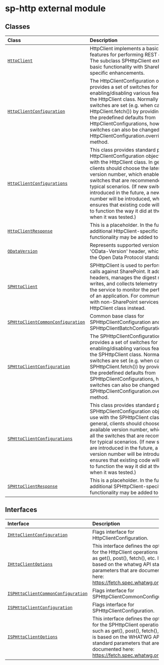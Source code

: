 # sp-http external module



## Classes

| Class	   |  Description |
|:-------------|:---------------|
| [`HttpClient`](./sp-http/httpclient.md)     | HttpClient implements a basic set of features for performing REST operations. The subclass SPHttpClient extends this basic functionality with SharePoint-specific enhancements. |
| [`HttpClientConfiguration`](./sp-http/httpclientconfiguration.md)     | The HttpClientConfiguration object provides a set of switches for enabling/disabling various features of the HttpClient class. Normally these switches are set (e.g. when calling HttpClient.fetch()) by providing one of the predefined defaults from HttpClientConfigurations, however switches can also be changed via the HttpClientConfiguration.overrideWith() method. |
| [`HttpClientConfigurations`](./sp-http/httpclientconfigurations.md)     | This class provides standard predefined HttpClientConfiguration objects for use with the HttpClient class. In general, clients should choose the latest available version number, which enables all the switches that are recommended for typical scenarios. (If new switches are introduced in the future, a new version number will be introduced, which ensures that existing code will continue to function the way it did at the time when it was tested.) |
| [`HttpClientResponse`](./sp-http/httpclientresponse.md)     | This is a placeholder. In the future, additional HttpClient-specific functionality may be added to this class. |
| [`ODataVersion`](./sp-http/odataversion.md)     | Represents supported version of the 'OData-Version' header, which is part of the Open Data Protocol standard. |
| [`SPHttpClient`](./sp-http/sphttpclient.md)     | SPHttpClient is used to perform REST calls against SharePoint. It adds default headers, manages the digest needed for writes, and collects telemetry that helps the service to monitor the performance of an application. For communicating with non-SharePoint services, use the HttpClient class instead. |
| [`SPHttpClientCommonConfiguration`](./sp-http/sphttpclientcommonconfiguration.md)     | Common base class for SPHttpClientConfiguration and SPHttpClientBatchConfiguration. |
| [`SPHttpClientConfiguration`](./sp-http/sphttpclientconfiguration.md)     | The SPHttpClientConfiguration object provides a set of switches for enabling/disabling various features of the SPHttpClient class. Normally these switches are set (e.g. when calling SPHttpClient.fetch()) by providing one of the predefined defaults from SPHttpClientConfigurations, however switches can also be changed via the SPHttpClientConfiguration.overrideWith() method. |
| [`SPHttpClientConfigurations`](./sp-http/sphttpclientconfigurations.md)     | This class provides standard predefined SPHttpClientConfiguration objects for use with the SPHttpClient class. In general, clients should choose the latest available version number, which enables all the switches that are recommended for typical scenarios. (If new switches are introduced in the future, a new version number will be introduced, which ensures that existing code will continue to function the way it did at the time when it was tested.) |
| [`SPHttpClientResponse`](./sp-http/sphttpclientresponse.md)     | This is a placeholder. In the future, additional SPHttpClient-specific functionality may be added to this class. |



## Interfaces

| Interface	   |  Description |
|:-------------|:---------------|
| [`IHttpClientConfiguration`](./sp-http/ihttpclientconfiguration.md)   | Flags interface for HttpClientConfiguration.  |
| [`IHttpClientOptions`](./sp-http/ihttpclientoptions.md)   | This interface defines the options for the HttpClient operations such as get(), post(), fetch(), etc. It is based on the whatwg API standard parameters that are documented here: https://fetch.spec.whatwg.org/  |
| [`ISPHttpClientCommonConfiguration`](./sp-http/isphttpclientcommonconfiguration.md)   | Flags interface for SPHttpClientCommonConfiguration  |
| [`ISPHttpClientConfiguration`](./sp-http/isphttpclientconfiguration.md)   | Flags interface for SPHttpClientConfiguration.  |
| [`ISPHttpClientOptions`](./sp-http/isphttpclientoptions.md)   | This interface defines the options for the SPHttpClient operations such as get(), post(), fetch(), etc. It is based on the WHATWG API standard parameters that are documented here: https://fetch.spec.whatwg.org/  |






